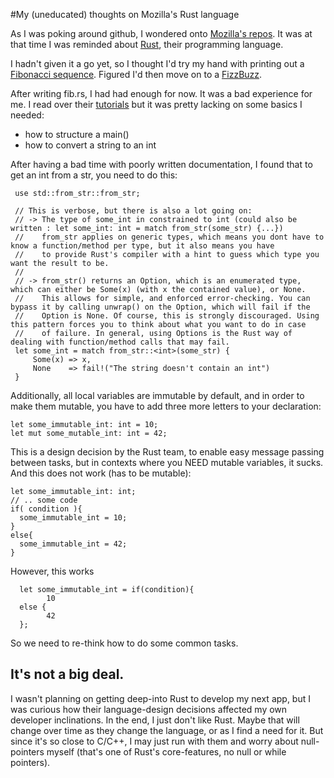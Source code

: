#My (uneducated) thoughts on Mozilla's Rust language

As I was poking around github, I wondered onto [Mozilla's repos](http://github.com/mozilla). It was at that time I was reminded about [Rust](http://github.com/mozilla/rust), their programming language.

I hadn't given it a go yet, so I thought I'd try my hand with printing out a [Fibonacci sequence](http://en.wikipedia.org/wiki/Fibonacci_number). Figured I'd then move on to a [FizzBuzz](http://c2.com/cgi/wiki?FizzBuzzTest).

After writing fib.rs, I had had enough for now. It was a bad experience for me. I read over their [tutorials](http://dl.rust-lang.org/doc/tutorial.html#introduction) but it was pretty lacking on some basics I needed:

- how to structure a main()
- how to convert a string to an int

After having a bad time with poorly written documentation, I found that to get an int from a str, you need to do this:

     use std::from_str::from_str;

     // This is verbose, but there is also a lot going on:
     // -> The type of some_int in constrained to int (could also be written : let some_int: int = match from_str(some_str) {...})
     //    from_str applies on generic types, which means you dont have to know a function/method per type, but it also means you have
     //    to provide Rust's compiler with a hint to guess which type you want the result to be.
     //
     // -> from_str() returns an Option, which is an enumerated type, which can either be Some(x) (with x the contained value), or None.
     //    This allows for simple, and enforced error-checking. You can bypass it by calling unwrap() on the Option, which will fail if the
     //    Option is None. Of course, this is strongly discouraged. Using this pattern forces you to think about what you want to do in case
     //    of failure. In general, using Options is the Rust way of dealing with function/method calls that may fail.
     let some_int = match from_str::<int>(some_str) {
         Some(x) => x,
         None    => fail!("The string doesn't contain an int")
     }

Additionally, all local variables are immutable by default, and in order to make them mutable, you have to add three more letters to your declaration:

    let some_immutable_int: int = 10;
    let mut some_mutable_int: int = 42;

This is a design decision by the Rust team, to enable easy message passing between tasks, but in contexts where you NEED mutable variables, it sucks. And this does not work (has to be mutable):

    let some_immutable_int: int;
    // .. some code
    if( condition ){
      some_immutable_int = 10;
    }
    else{
      some_immutable_int = 42;
    }
    
However, this works

      let some_immutable_int = if(condition){
            10
      else {
            42
      };
      
So we need to re-think how to do some common tasks.
    
## It's not a big deal.
I wasn't planning on getting deep-into Rust to develop my next app, but I was curious how their language-design decisions affected my own developer inclinations. In the end, I just don't like Rust. Maybe that will change over time as they change the language, or as I find a need for it. But since it's so close to C/C++, I may just run with them and worry about null-pointers myself (that's one of Rust's core-features, no null or while pointers).
    
